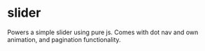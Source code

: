 # slider
Powers a simple slider using pure js. Comes with dot nav and own animation, and pagination functionality.
